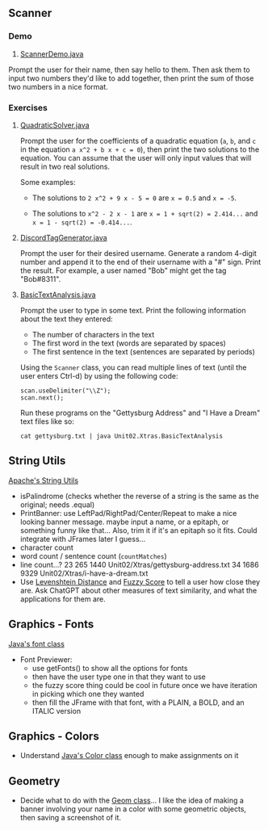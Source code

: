 
## Scanner

### Demo

1. [ScannerDemo.java](ScannerDemo.java)

  Prompt the user for their name, then say hello to them. Then ask them to input two numbers they'd like to add together, then print the sum of those two numbers in a nice format.

### Exercises

1. [QuadraticSolver.java](QuadraticSolver.java)

    Prompt the user for the coefficients of a quadratic equation (`a`, `b`, and `c` in the equation `a x^2 + b x + c = 0`), then print the two solutions to the equation. You can assume that the user will only input values that will result in two real solutions.

    Some examples:

    - The solutions to `2 x^2 + 9 x - 5 = 0` are `x = 0.5` and `x = -5`.

    - The solutions to `x^2 - 2 x - 1` are `x = 1 + sqrt(2) = 2.414...` and `x = 1 - sqrt(2) = -0.414...`.

1. [DiscordTagGenerator.java](DiscordTagGenerator.java)

    Prompt the user for their desired username. Generate a random 4-digit number and append it to the end of their username with a "#" sign. Print the result. For example, a user named "Bob" might get the tag "Bob#8311".

1. [BasicTextAnalysis.java](BasicTextAnalysis.java)

    Prompt the user to type in some text. Print the following information about the text they entered:
      - The number of characters in the text
      - The first word in the text (words are separated by spaces)
      - The first sentence in the text (sentences are separated by periods)

    Using the `Scanner` class, you can read multiple lines of text (until the user enters Ctrl-d) by using the following code:
  
      ```
      scan.useDelimiter("\\Z");
      scan.next();
      ```


    Run these programs on the "Gettysburg Address" and "I Have a Dream" text files like so:

    ```
    cat gettysburg.txt | java Unit02.Xtras.BasicTextAnalysis
    ```


## String Utils

[Apache's String Utils](https://commons.apache.org/proper/commons-lang/apidocs/org/apache/commons/lang3/StringUtils.html)

- isPalindrome (checks whether the reverse of a string is the same as the original; needs .equal)
- PrintBanner: use LeftPad/RightPad/Center/Repeat to make a nice looking banner message. maybe input a name, or a epitaph, or something funny like that... Also, trim it if it's an epitaph so it fits. Could integrate with JFrames later I guess...
- character count
- word count / sentence count (`countMatches`)
- line count...?
          23     265    1440 Unit02/Xtras/gettysburg-address.txt
          34    1686    9329 Unit02/Xtras/i-have-a-dream.txt
- Use [Levenshtein Distance](https://commons.apache.org/proper/commons-text/javadocs/api-release/org/apache/commons/text/similarity/LevenshteinDistance.html) and [Fuzzy Score](https://commons.apache.org/proper/commons-text/javadocs/api-release/org/apache/commons/text/similarity/FuzzyScore.html) to tell a user how close they are. Ask ChatGPT about other measures of text similarity, and what the applications for them are.

## Graphics - Fonts

[Java's font class](https://docs.oracle.com/javase/8/docs/api/java/awt/Font.html)

- Font Previewer:
  - use getFonts() to show all the options for fonts
  - then have the user type one in that they want to use
  - the fuzzy score thing could be cool in future once we have iteration in picking which one they wanted
  - then fill the JFrame with that font, with a PLAIN, a BOLD, and an ITALIC version

## Graphics - Colors

- Understand [Java's Color class](https://docs.oracle.com/javase/8/docs/api/java/awt/Color.html) enough to make assignments on it

## Geometry

- Decide what to do with the [Geom class](https://docs.oracle.com/javase%2F7%2Fdocs%2Fapi%2F%2F/java/awt/geom/package-summary.html)... I like the idea of making a banner involving your name in a color with some geometric objects, then saving a screenshot of it.
